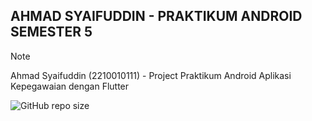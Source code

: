 ## AHMAD SYAIFUDDIN - PRAKTIKUM ANDROID SEMESTER 5

>[!NOTE]
>Ahmad Syaifuddin (2210010111) - Project Praktikum Android Aplikasi Kepegawaian dengan Flutter
 
![GitHub repo size](https://img.shields.io/github/repo-size/ahmadsyaifuddin-99/aplikasi_kepegawaian)

